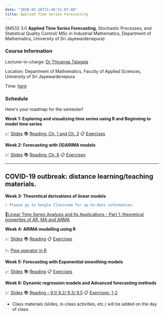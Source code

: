 ```yaml
---
date: "2020-02-20T21:48:51-07:00"
title: Applied Time Series Forecasting 
---
```


(IM532 3.0 **Applied Time Series Forecasting**, Stochastic Processes, and Statistical Quality Control/ MSc in Industrial Mathematics, Department of Mathematics, University of Sri Jayewardenepura)

### Course Information


Lecturer-in-charge: [Dr Thiyanga Talagala](https://thiyanga.netlify.com/)

Location: Department of Mathematics, Faculty of Applied Sciences, University of Sri Jayewardenepura

Time: [here](/timeslots/)


### Schedule

Here's your roadmap for the semester!

**Week 1: Exploring and visualizing time series  using R and Beginning to model time series**

📈 [Slides](/slides/timeseries1.html) 📚 [Reading: Ch. 1 and Ch. 3](https://otexts.com/fpp2/intro.html) 📋 [Exercises](/Tutorial/Tutorial1.pdf)

**Week 2: Forecasting with (S)ARIMA models**


📈 [Slides](/slides/timeseries2.html) 📚 [Reading: Ch. 8](https://otexts.com/fpp2/arima.html) 📋 [Exercises](/slides/video.pdf)



___________________________________________________________________________________________

## COVID-19 outbreak: distance learning/teaching materials.

**Week 3: Theoretical derivations of linear models**

```diff
! Please go to Google Classroom for up-to-date information.
```

📓[Linear Time Series Analysis and Its Applications - Part 1: theoretical properties of AR, MA and ARMA](/slides/lm.png)

**Week 4: ARIMA modelling using R**

📈 [Slides](/slides/8.png) 📚 [Reading](https://otexts.com/fpp2/arima.html) 📋 [Exercises](https://otexts.com/fpp2/arima-exercises.html)

📉 [Pipe operator in R](https://hellor.netlify.app/slides/l7_intro_tidyverse.html#43)

**Week 5: Forecasting with Exponential smoothing models**


📈 [Slides](/slides/timeseries4.html) 📚 [Reading](https://otexts.com/fpp2/expsmooth.html) 📋 [Exercises](https://otexts.com/fpp2/expsmooth.html)

**Week 6: Dynamic regression models and Advanced forecasting methods**

📈 [Slides](/slides/timeseries5dynamicregression.html) 📚 [Reading - 9.1/ 9.2/ 9.3/ 9.5](https://otexts.com/fpp2/dynamic.html) 📋 [Exercises: 1-2](https://otexts.com/fpp2/dynamic-exercises.html)

- Class materials (slides, in-class activities, etc.) will be added on the day of class.